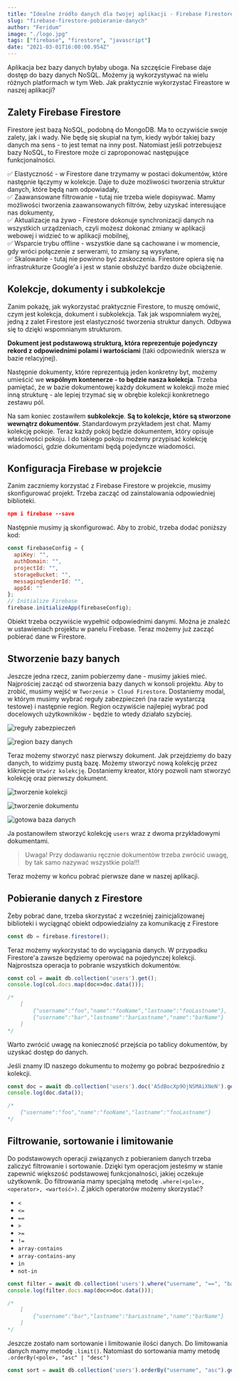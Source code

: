 ```yaml
---
title: "Idealne źródło danych dla twojej aplikacji - Firebase Firestore"
slug: "firebase-firestore-pobieranie-danych"
author: "Feridum"
image: "./logo.jpg"
tags: ["firebase", "firestore", "javascript"]
date: "2021-03-01T16:00:00.954Z"
---
```



Aplikacja bez bazy danych byłaby uboga. Na szczęście Firebase daje dostęp do bazy danych NoSQL. Możemy ją wykorzystywać na wielu różnych platformach w tym Web. Jak praktycznie wykorzystać Fireastore w naszej aplikacji?

<!--more-->

## Zalety Firebase Firestore

Firestore jest bazą NoSQL, podobną do MongoDB. Ma to oczywiście swoje zalety, jak i wady. Nie będę się skupiał na tym, kiedy wybór takiej bazy danych ma sens - to jest temat na inny post. Natomiast jeśli potrzebujesz bazy NoSQL, to Firestore może ci zaproponować następujące funkcjonalności. 

✅ Elastyczność - w Firestore dane trzymamy w postaci dokumentów, które następnie łączymy w kolekcje. Daje to duże możliwości tworzenia struktur danych, które będą nam odpowiadały,  
✅ Zaawansowane filtrowanie - tutaj nie trzeba wiele dopisywać. Mamy możliwości tworzenia zaawansowanych filtrów, żeby uzyskać interesujące nas dokumenty,  
✅ Aktualizacje na żywo - Firestore dokonuje synchronizacji danych na wszystkich urządzeniach, czyli możesz dokonać zmiany w aplikacji webowej i widzieć to w aplikacji mobilnej,  
✅ Wsparcie trybu offline - wszystkie dane są cachowane i w momencie, gdy wróci połączenie z serwerami, to zmiany są wysyłane,  
✅ Skalowanie - tutaj nie powinno być zaskoczenia. Firestore opiera się na infrastrukturze Google'a i jest w stanie obsłużyć bardzo duże obciążenie.  

## Kolekcje, dokumenty i subkolekcje

Zanim pokażę, jak wykorzystać praktycznie Firestore, to muszę omówić, czym jest kolekcja, dokument i subkolekcja. Tak jak wspomniałem wyżej, jedną z zalet Firestore jest elastyczność tworzenia struktur danych. Odbywa się to dzięki wspomnianym strukturom. 

**Dokument jest podstawową strukturą, która reprezentuje pojedynczy rekord z odpowiednimi polami i wartościami** (taki odpowiednik wiersza w bazie relacyjnej). 

Następnie dokumenty, które reprezentują jeden konkretny byt, możemy umieścić we **wspólnym kontenerze - to będzie nasza kolekcja**. Trzeba pamiętać, że w bazie dokumentowej każdy dokument w kolekcji może mieć inną strukturę - ale lepiej trzymać się w obrębie kolekcji konkretnego zestawu pól.

Na sam koniec zostawiłem **subkolekcje**. **Są to kolekcje, które są stworzone wewnątrz dokumentów**. Standardowym przykładem jest chat. Mamy kolekcję pokoje. Teraz każdy pokój będzie dokumentem, który opisuje właściwości pokoju. I do takiego pokoju możemy przypisać kolekcję wiadomości, gdzie dokumentami będą pojedyncze wiadomości. 

## Konfiguracja Firebase w projekcie

Zanim zaczniemy korzystać z Firebase Firestore w projekcie, musimy skonfigurować projekt. Trzeba zacząć od zainstalowania odpowiedniej biblioteki.

```json
npm i firebase --save
```

Następnie musimy ją skonfigurować. Aby to zrobić, trzeba dodać poniższy kod:

```js
const firebaseConfig = {
  apiKey: "",
  authDomain: "",
  projectId: "",
  storageBucket: "",
  messagingSenderId: "",
  appId: ""
};
// Initialize Firebase
firebase.initializeApp(firebaseConfig);
```

Obiekt trzeba oczywiście wypełnić odpowiednimi danymi. Można je znaleźć w ustawieniach projektu w panelu Firebase. Teraz możemy już zacząć pobierać dane w Firestore.

## Stworzenie bazy banych

Jeszcze jedna rzecz, zanim pobierzemy dane - musimy jakieś mieć. Najprościej zacząć od stworzenia bazy danych w konsoli projektu. Aby to zrobić, musimy wejść w `Tworzenie > Cloud Firestore`. Dostaniemy modal, w którym musimy wybrać reguły zabezpieczeń (na razie wystarczą testowe) i następnie region. Region oczywiście najlepiej wybrać pod docelowych użytkowników - będzie to wtedy działało szybciej.

![reguły zabezpieczeń](./reguly.png)

![region bazy danych](./region.png)

Teraz możemy stworzyć nasz pierwszy dokument. Jak przejdziemy do bazy danych, to widzimy pustą bazę. Możemy stworzyć nową kolekcję przez kliknięcie `Utwórz kolekcję`. Dostaniemy kreator, który pozwoli nam stworzyć kolekcję oraz pierwszy dokument.

![tworzenie kolekcji](./kolekcja.png)

![tworzenie dokumentu](./dokument.png)

![gotowa baza danych](./baza.png)

Ja postanowiłem stworzyć kolekcję `users` wraz z dwoma przykładowymi dokumentami.

> Uwaga! Przy dodawaniu ręcznie dokumentów trzeba zwrócić uwagę, by tak samo nazywać wszystkie pola!!!

Teraz możemy w końcu pobrać pierwsze dane w naszej aplikacji.

## Pobieranie danych z Firestore

Żeby pobrać dane, trzeba skorzystać z wcześniej zainicjalizowanej biblioteki i wyciągnąć obiekt odpowiedzialny za komunikację z Firestore

```jsx
const db = firebase.firestore();
```

Teraz możemy wykorzystać to do wyciągania danych. W przypadku Firestore'a zawsze będziemy operować na pojedynczej kolekcji. Najprostsza operacja to pobranie wszystkich dokumentów.

```jsx
const col = await db.collection('users').get();
console.log(col.docs.map(doc=>doc.data()));

/*
	[
		{"username":"foo","name":"fooName","lastname":"fooLastname"},
		{"username":"bar","lastname":"barLastname","name":"barName"}
	]
*/
```

Warto zwrócić uwagę na konieczność przejścia po tablicy dokumentów, by uzyskać dostęp do danych.

Jeśli znamy ID naszego dokumentu to możemy go pobrać bezpośrednio z kolekcji.

```jsx
const doc = await db.collection('users').doc('A5dBocXp9OjNSMAiXNeN').get();
console.log(doc.data());

/*
	{"username":"foo","name":"fooName","lastname":"fooLastname"}
*/
```

## Filtrowanie, sortowanie i limitowanie

Do podstawowych operacji związanych z pobieraniem danych trzeba zaliczyć filtrowanie i sortowanie. Dzięki tym operacjom jesteśmy w stanie zapewnić większość podstawowej funkcjonalności, jakiej oczekuje użytkownik. Do filtrowania mamy specjalną metodę `.where(<pole>, <operator>, <wartość>)`. Z jakich operatorów możemy skorzystać?

- `<`
- `<=`
- `==`
- `>`
- `>=`
- `!=`
- `array-contains`
- `array-contains-any`
- `in`
- `not-in`

```jsx
const filter = await db.collection('users').where("username", "==", "bar").get();
console.log(filter.docs.map(doc=>doc.data()));

/*
	[
		{"username":"bar","lastname":"barLastname","name":"barName"}
	]
*/
```

Jeszcze zostało nam sortowanie i limitowanie ilości danych. Do limitowania danych mamy metodę `.limit()`.  Natomiast do sortowania mamy metodę `.orderBy(<pole>, "asc" | "desc")`

```jsx
const sort = await db.collection('users').orderBy("username", "asc").get();
```